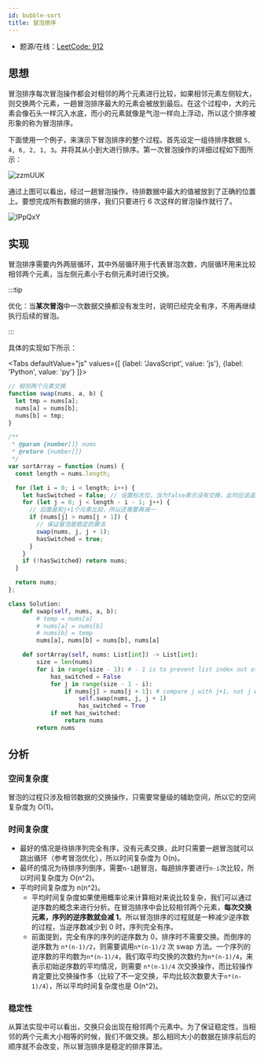 ```yaml
---
id: bubble-sort
title: 冒泡排序
---
```


- 题源/在线：[LeetCode: 912](https://leetcode-cn.com/problems/sort-an-array/)

## 思想

冒泡排序每次冒泡操作都会对相邻的两个元素进行比较，如果相邻元素左侧较大，则交换两个元素，一趟冒泡排序最大的元素会被放到最后。在这个过程中，大的元素会像石头一样沉入水底，而小的元素就像是气泡一样向上浮动，所以这个排序被形象的称为冒泡排序。

下面使用一个例子，来演示下冒泡排序的整个过程。首先设定一组待排序数据 `5, 4, 6, 2, 1, 3`。并将其从小到大进行排序。第一次冒泡操作的详细过程如下图所示：

<Img w="590" src='https://cosmos-x.oss-cn-hangzhou.aliyuncs.com/zzmUUK.png' alt='zzmUUK'/>

通过上图可以看出，经过一趟冒泡操作，待排数据中最大的值被放到了正确的位置上。要想完成所有数据的排序，我们只要进行 6 次这样的冒泡操作就行了。

<Img w="550" src='https://cosmos-x.oss-cn-hangzhou.aliyuncs.com/IPpQxY.png' alt='IPpQxY'/>

## 实现

冒泡排序需要内外两层循环，其中外层循环用于代表冒泡次数，内层循环用来比较相邻两个元素，当左侧元素小于右侧元素时进行交换。

:::tip

优化：当**某次冒泡**中一次数据交换都没有发生时，说明已经完全有序，不用再继续执行后续的冒泡。

:::

具体的实现如下所示：

<Tabs defaultValue="js" values={[ {label: 'JavaScript', value: 'js'}, {label: 'Python', value: 'py'} ]}>

<TabItem value="js">

```js
// 相邻两个元素交换
function swap(nums, a, b) {
  let tmp = nums[a];
  nums[a] = nums[b];
  nums[b] = tmp;
}

/**
 * @param {number[]} nums
 * @return {number[]}
 */
var sortArray = function (nums) {
  const length = nums.length;

  for (let i = 0; i < length; i++) {
    let hasSwitched = false; // 设置标志位，当为false表示没有交换，此时应该返回数组
    for (let j = 0; j < length - i - 1; j++) {
      // 后面是和j+1个元素比较，所以还需要再减一
      if (nums[j] > nums[j + 1]) {
        // 保证冒泡是稳定的算法
        swap(nums, j, j + 1);
        hasSwitched = true;
      }
    }
    if (!hasSwitched) return nums;
  }

  return nums;
};
```

</TabItem>

<TabItem value="py">

```py
class Solution:
    def swap(self, nums, a, b):
        # temp = nums[a]
        # nums[a] = nums[b]
        # nums[b] = temp
        nums[a], nums[b] = nums[b], nums[a]

    def sortArray(self, nums: List[int]) -> List[int]:
        size = len(nums)
        for i in range(size - 1): # - 1 is to prevent list index out of range when using j + 1
            has_switched = False
            for j in range(size - 1 - i):
                if nums[j] > nums[j + 1]: # compare j with j+1, not j with i
                    self.swap(nums, j, j + 1)
                    has_switched = True
            if not has_switched:
                return nums
        return nums
```

</TabItem>

</Tabs>

## 分析

### 空间复杂度

冒泡的过程只涉及相邻数据的交换操作，只需要常量级的辅助空间，所以它的空间复杂度为 O(1)。

### 时间复杂度

- 最好的情况是待排序列完全有序，没有元素交换，此时只需要一趟冒泡就可以跳出循环（参考冒泡优化），所以时间复杂度为 O(n)。
- 最坏的情况为待排序列倒序，需要`n-1`趟冒泡，每趟排序要进行`n-i`次比较，所以时间复杂度为 O(n^2)。
- 平均时间复杂度为 n(n^2)。
  - 平均时间复杂度如果使用概率论来计算相对来说比较复杂，我们可以通过逆序数的概念来进行分析。在冒泡排序中会比较相邻两个元素，**每次交换元素，序列的逆序数就会减 1**。所以冒泡排序的过程就是一种减少逆序数的过程，当逆序数减少到 0 时，序列完全有序。
  - 前面提到，完全有序的序列的逆序数为 0，排序时不需要交换。而倒序的逆序数为 `n*(n-1)/2`，则需要调用`n*(n-1)/2` 次 swap 方法。一个序列的逆序数的平均数为`n*(n-1)/4`，我们取平均交换的次数约为`n*(n-1)/4`，来表示初始逆序数的平均情况，则需要 `n*(n-1)/4` 次交换操作，而比较操作肯定要比交换操作多（比较了不一定交换，平均比较次数要大于`n*(n-1)/4`），所以平均时间复杂度也是 O(n^2)。

### 稳定性

从算法实现中可以看出，交换只会出现在相邻两个元素中。为了保证稳定性，当相邻的两个元素大小相等的时候，我们不做交换。那么相同大小的数据在排序前后的顺序就不会改变，所以冒泡排序是稳定的排序算法。

